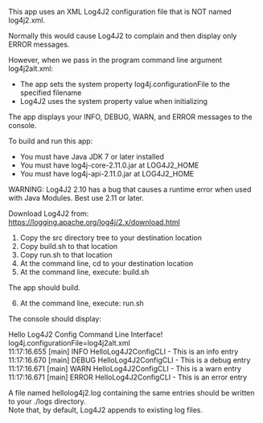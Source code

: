 This app uses an XML Log4J2 configuration file that is NOT named log4j2.xml.

Normally this would cause Log4J2 to complain and then display only ERROR messages.

However, when we pass in the program command line argument log4j2alt.xml:

- The app sets the system property log4j.configurationFile to the specified filename
- Log4J2 uses the system property value when initializing

The app displays your INFO, DEBUG, WARN, and ERROR messages to the console.

To build and run this app:
- You must have Java JDK 7 or later installed
- You must have log4j-core-2.11.0.jar at LOG4J2_HOME
- You must have log4j-api-2.11.0.jar  at LOG4J2_HOME

WARNING: Log4J2 2.10 has a bug that causes a runtime error when used with Java Modules.
Best use 2.11 or later.

Download Log4J2 from: https://logging.apache.org/log4j/2.x/download.html
1. Copy the src directory tree to your destination location
2. Copy build.sh to that location
3. Copy run.sh to that location
4. At the command line, cd to your destination location
5. At the command line, execute: build.sh

The app should build.

6. At the command line, execute: run.sh

The console should display:

Hello Log4J2 Config Command Line Interface!  
log4j.configurationFile=log4j2alt.xml  
11:17:16.655 [main] INFO  HelloLog4J2ConfigCLI - This is an info entry  
11:17:16.670 [main] DEBUG HelloLog4J2ConfigCLI - This is a debug entry  
11:17:16.671 [main] WARN  HelloLog4J2ConfigCLI - This is a warn entry  
11:17:16.671 [main] ERROR HelloLog4J2ConfigCLI - This is an error entry

A file named hellolog4j2.log containing the same entries should be written to your ./logs directory.  
Note that, by default, Log4J2 appends to existing log files.
